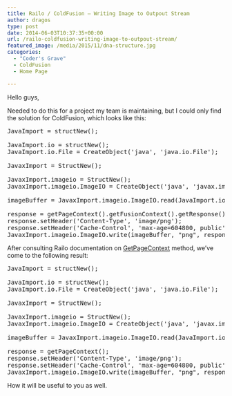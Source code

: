 ```yaml
---
title: Railo / ColdFusion – Writing Image to Outpout Stream
author: dragos
type: post
date: 2014-06-03T10:37:35+00:00
url: /railo-coldfusion-writing-image-to-outpout-stream/
featured_image: /media/2015/11/dna-structure.jpg
categories:
  - "Coder's Grave"
  - ColdFusion
  - Home Page

---
```

Hello guys,

Needed to do this for a project my team is maintaining, but I could only find the solution for ColdFusion, which looks like this:

<pre class="prettyprint">JavaImport = structNew();

JavaImport.io = structNew();
JavaImport.io.File = CreateObject('java', 'java.io.File');

JavaxImport = StructNew();

JavaxImport.imageio = StructNew();
JavaxImport.imageio.ImageIO = CreateObject('java', 'javax.imageio.ImageIO');

imageBuffer = JavaxImport.imageio.ImageIO.read(JavaImport.io.File.Init(imagePath));

response = getPageContext().getFusionContext().getResponse();
response.setHeader('Content-Type', 'image/png');
response.setHeader('Cache-Control', 'max-age=604800, public');
JavaxImport.imageio.ImageIO.write(imageBuffer, "png", response.getResponse().getOutputStream() );</pre>

After consulting Railo documentation on [GetPageContext][1] method, we&#8217;ve come to the following result: 

<pre class="prettyprint">JavaImport = structNew();

JavaImport.io = structNew();
JavaImport.io.File = CreateObject('java', 'java.io.File');

JavaxImport = StructNew();

JavaxImport.imageio = StructNew();
JavaxImport.imageio.ImageIO = CreateObject('java', 'javax.imageio.ImageIO');

imageBuffer = JavaxImport.imageio.ImageIO.read(JavaImport.io.File.Init(imagePath));

response = getPageContext();
response.setHeader('Content-Type', 'image/png');
response.setHeader('Cache-Control', 'max-age=604800, public');
JavaxImport.imageio.ImageIO.write(imageBuffer, "png", response.getResponseStream() );</pre>

How it will be useful to you as well.

 [1]: http://www.getrailo.org/javadoc-4-0/railo/runtime/functions/other/GetPageContext.html